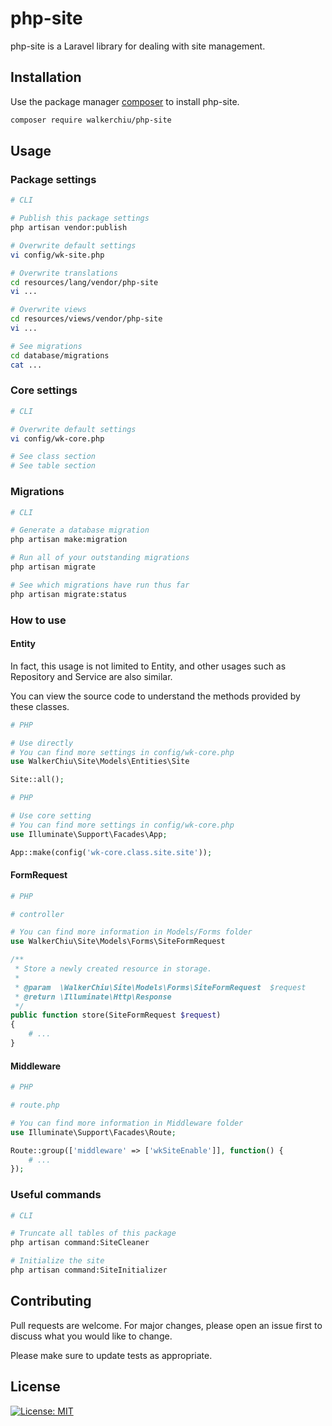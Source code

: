 # php-site

php-site is a Laravel library for dealing with site management.

## Installation

Use the package manager [composer](https://getcomposer.org/download/) to install php-site.

``` bash
composer require walkerchiu/php-site
```

## Usage

### Package settings

``` bash
# CLI

# Publish this package settings
php artisan vendor:publish

# Overwrite default settings
vi config/wk-site.php

# Overwrite translations
cd resources/lang/vendor/php-site
vi ...

# Overwrite views
cd resources/views/vendor/php-site
vi ...

# See migrations
cd database/migrations
cat ...
```

### Core settings

``` bash
# CLI

# Overwrite default settings
vi config/wk-core.php

# See class section
# See table section
```

### Migrations

``` bash
# CLI

# Generate a database migration
php artisan make:migration

# Run all of your outstanding migrations
php artisan migrate

# See which migrations have run thus far
php artisan migrate:status
```

### How to use

#### Entity

In fact, this usage is not limited to Entity, and other usages such as Repository and Service are also similar.

You can view the source code to understand the methods provided by these classes.

``` php
# PHP

# Use directly
# You can find more settings in config/wk-core.php
use WalkerChiu\Site\Models\Entities\Site

Site::all();
```

``` php
# PHP

# Use core setting
# You can find more settings in config/wk-core.php
use Illuminate\Support\Facades\App;

App::make(config('wk-core.class.site.site'));
```

#### FormRequest

``` php
# PHP

# controller

# You can find more information in Models/Forms folder
use WalkerChiu\Site\Models\Forms\SiteFormRequest

/**
 * Store a newly created resource in storage.
 *
 * @param  \WalkerChiu\Site\Models\Forms\SiteFormRequest  $request
 * @return \Illuminate\Http\Response
 */
public function store(SiteFormRequest $request)
{
    # ...
}
```

#### Middleware

``` php
# PHP

# route.php

# You can find more information in Middleware folder
use Illuminate\Support\Facades\Route;

Route::group(['middleware' => ['wkSiteEnable']], function() {
    # ...
});
```

### Useful commands

``` bash
# CLI

# Truncate all tables of this package
php artisan command:SiteCleaner

# Initialize the site
php artisan command:SiteInitializer
```

## Contributing

Pull requests are welcome. For major changes, please open an issue first to discuss what you would like to change.

Please make sure to update tests as appropriate.

## License

[![License: MIT](https://img.shields.io/badge/License-MIT-yellow.svg)](https://opensource.org/licenses/MIT)
